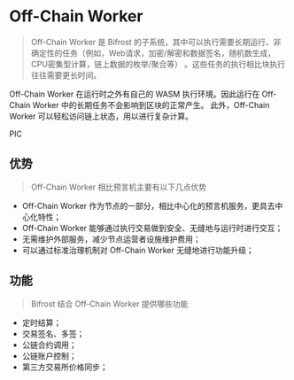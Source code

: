 # Off-Chain Worker

> Off-Chain Worker 是 Bifrost 的子系统，其中可以执行需要长期运行、非确定性的任务（例如，Web请求，加密/解密和数据签名，随机数生成，CPU密集型计算，链上数据的枚举/聚合等） 。这些任务的执行相比块执行往往需要更长时间。

Off-Chain Worker 在运行时之外有自己的 WASM 执行环境。因此运行在 Off-Chain Worker 中的长期任务不会影响到区块的正常产生。 此外，Off-Chain Worker 可以轻松访问链上状态，用以进行复杂计算。

PIC

## 优势
> Off-Chain Worker 相比预言机主要有以下几点优势

- Off-Chain Worker 作为节点的一部分，相比中心化的预言机服务，更具去中心化特性；
- Off-Chain Worker 能够通过执行交易做到安全、无缝地与运行时进行交互；
- 无需维护外部服务，减少节点运营者设施维护费用；
- 可以通过标准治理机制对 Off-Chain Worker 无缝地进行功能升级；

## 功能
> Bifrost 结合 Off-Chain Worker 提供哪些功能

- 定时结算；
- 交易签名、多签；
- 公链合约调用；
- 公链账户控制；
- 第三方交易所价格同步；